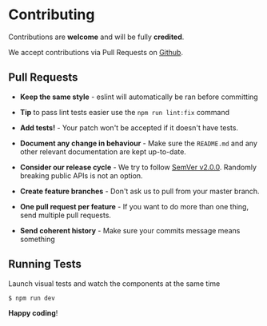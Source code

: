 # Contributing

Contributions are **welcome** and will be fully **credited**.

We accept contributions via Pull Requests on [Github](https://github.com/github.com/Sarps/vue-ui).


## Pull Requests

- **Keep the same style** - eslint will automatically be ran before committing

- **Tip** to pass lint tests easier use the `npm run lint:fix` command

- **Add tests!** - Your patch won't be accepted if it doesn't have tests.

- **Document any change in behaviour** - Make sure the `README.md` and any other relevant documentation are kept up-to-date.

- **Consider our release cycle** - We try to follow [SemVer v2.0.0](http://semver.org/). Randomly breaking public APIs is not an option.

- **Create feature branches** - Don't ask us to pull from your master branch.

- **One pull request per feature** - If you want to do more than one thing, send multiple pull requests.

- **Send coherent history** - Make sure your commits message means something


## Running Tests

Launch visual tests and watch the components at the same time

``` bash
$ npm run dev
```


**Happy coding**!
